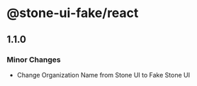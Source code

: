 # @stone-ui-fake/react

## 1.1.0

### Minor Changes

- Change Organization Name from Stone UI to Fake Stone UI
